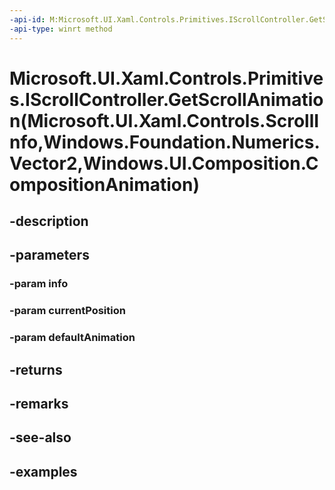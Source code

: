 ```yaml
---
-api-id: M:Microsoft.UI.Xaml.Controls.Primitives.IScrollController.GetScrollAnimation(Microsoft.UI.Xaml.Controls.ScrollInfo,Windows.Foundation.Numerics.Vector2,Windows.UI.Composition.CompositionAnimation)
-api-type: winrt method
---
```


# Microsoft.UI.Xaml.Controls.Primitives.IScrollController.GetScrollAnimation(Microsoft.UI.Xaml.Controls.ScrollInfo,Windows.Foundation.Numerics.Vector2,Windows.UI.Composition.CompositionAnimation)

<!--
public Windows.UI.Composition.CompositionAnimation GetScrollAnimation (Microsoft.UI.Xaml.Controls.ScrollInfo info, System.Numerics.Vector2 currentPosition, Windows.UI.Composition.CompositionAnimation defaultAnimation);
-->


## -description

## -parameters

### -param info

### -param currentPosition

### -param defaultAnimation

## -returns

## -remarks

## -see-also

## -examples


